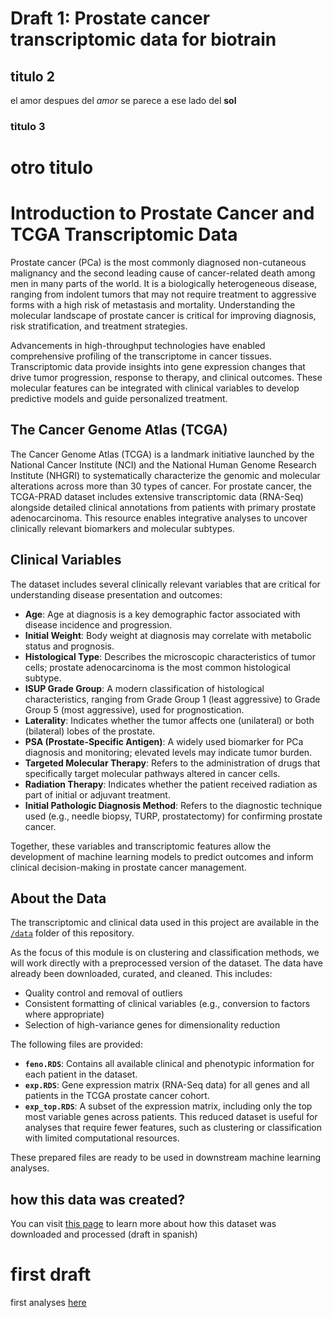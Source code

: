 # Draft 1: Prostate cancer transcriptomic data for biotrain

## titulo 2
el amor despues del *amor* se parece a ese lado del **sol**

### titulo 3

# otro titulo

# Introduction to Prostate Cancer and TCGA Transcriptomic Data

Prostate cancer (PCa) is the most commonly diagnosed non-cutaneous malignancy and the second leading cause of cancer-related death among men in many parts of the world. It is a biologically heterogeneous disease, ranging from indolent tumors that may not require treatment to aggressive forms with a high risk of metastasis and mortality. Understanding the molecular landscape of prostate cancer is critical for improving diagnosis, risk stratification, and treatment strategies.

Advancements in high-throughput technologies have enabled comprehensive profiling of the transcriptome in cancer tissues. Transcriptomic data provide insights into gene expression changes that drive tumor progression, response to therapy, and clinical outcomes. These molecular features can be integrated with clinical variables to develop predictive models and guide personalized treatment.

## The Cancer Genome Atlas (TCGA)

The Cancer Genome Atlas (TCGA) is a landmark initiative launched by the National Cancer Institute (NCI) and the National Human Genome Research Institute (NHGRI) to systematically characterize the genomic and molecular alterations across more than 30 types of cancer. For prostate cancer, the TCGA-PRAD dataset includes extensive transcriptomic data (RNA-Seq) alongside detailed clinical annotations from patients with primary prostate adenocarcinoma. This resource enables integrative analyses to uncover clinically relevant biomarkers and molecular subtypes.

## Clinical Variables

The dataset includes several clinically relevant variables that are critical for understanding disease presentation and outcomes:

- **Age**: Age at diagnosis is a key demographic factor associated with disease incidence and progression.
- **Initial Weight**: Body weight at diagnosis may correlate with metabolic status and prognosis.
- **Histological Type**: Describes the microscopic characteristics of tumor cells; prostate adenocarcinoma is the most common histological subtype.
- **ISUP Grade Group**: A modern classification of histological characteristics, ranging from Grade Group 1 (least aggressive) to Grade Group 5 (most aggressive), used for prognostication.
- **Laterality**: Indicates whether the tumor affects one (unilateral) or both (bilateral) lobes of the prostate.
- **PSA (Prostate-Specific Antigen)**: A widely used biomarker for PCa diagnosis and monitoring; elevated levels may indicate tumor burden.
- **Targeted Molecular Therapy**: Refers to the administration of drugs that specifically target molecular pathways altered in cancer cells.
- **Radiation Therapy**: Indicates whether the patient received radiation as part of initial or adjuvant treatment.
- **Initial Pathologic Diagnosis Method**: Refers to the diagnostic technique used (e.g., needle biopsy, TURP, prostatectomy) for confirming prostate cancer.

Together, these variables and transcriptomic features allow the development of machine learning models to predict outcomes and inform clinical decision-making in prostate cancer management.


## About the Data

The transcriptomic and clinical data used in this project are available in the [`/data`](./data) folder of this repository.

As the focus of this module is on clustering and classification methods, we will work directly with a preprocessed version of the dataset. The data have already been downloaded, curated, and cleaned. This includes:

- Quality control and removal of outliers
- Consistent formatting of clinical variables (e.g., conversion to factors where appropriate)
- Selection of high-variance genes for dimensionality reduction

The following files are provided:

- **`feno.RDS`**: Contains all available clinical and phenotypic information for each patient in the dataset.
- **`exp.RDS`**: Gene expression matrix (RNA-Seq data) for all genes and all patients in the TCGA prostate cancer cohort.
- **`exp_top.RDS`**: A subset of the expression matrix, including only the top most variable genes across patients. This reduced dataset is useful for analyses that require fewer features, such as clustering or classification with limited computational resources.

These prepared files are ready to be used in downstream machine learning analyses.

## how this data was created?
You can visit [this page](https://rpubs.com/jbzt/914994) to learn more about how this dataset was downloaded and processed (draft in spanish)


# first draft 
first analyses [here](https://jbzt.github.io/TCGA_PRAD_biotrain/resumen_1.nb.html)
